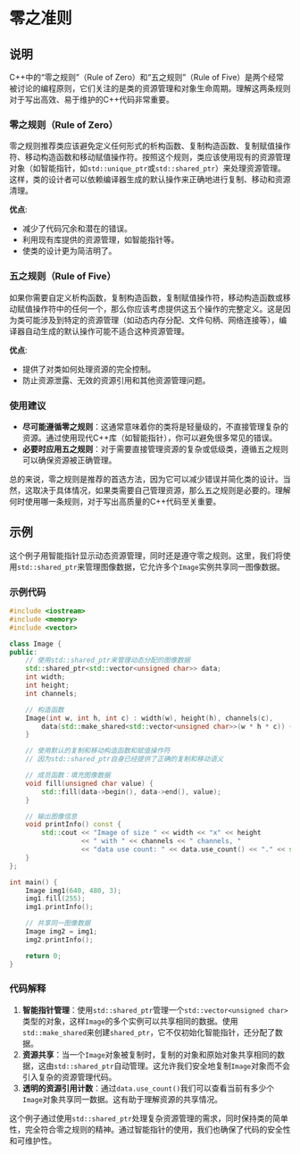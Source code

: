 # 零之准则

## 说明
C++中的“零之规则”（Rule of Zero）和“五之规则”（Rule of Five）是两个经常被讨论的编程原则，它们关注的是类的资源管理和对象生命周期。理解这两条规则对于写出高效、易于维护的C++代码非常重要。

### 零之规则（Rule of Zero）
零之规则推荐类应该避免定义任何形式的析构函数、复制构造函数、复制赋值操作符、移动构造函数和移动赋值操作符。按照这个规则，类应该使用现有的资源管理对象（如智能指针，如`std::unique_ptr`或`std::shared_ptr`）来处理资源管理。这样，类的设计者可以依赖编译器生成的默认操作来正确地进行复制、移动和资源清理。

**优点**:
- 减少了代码冗余和潜在的错误。
- 利用现有库提供的资源管理，如智能指针等。
- 使类的设计更为简洁明了。

### 五之规则（Rule of Five）
如果你需要自定义析构函数，复制构造函数，复制赋值操作符，移动构造函数或移动赋值操作符中的任何一个，那么你应该考虑提供这五个操作的完整定义。这是因为类可能涉及到特定的资源管理（如动态内存分配、文件句柄、网络连接等），编译器自动生成的默认操作可能不适合这种资源管理。

**优点**:
- 提供了对类如何处理资源的完全控制。
- 防止资源泄露、无效的资源引用和其他资源管理问题。

### 使用建议
- **尽可能遵循零之规则**：这通常意味着你的类将是轻量级的，不直接管理复杂的资源。通过使用现代C++库（如智能指针），你可以避免很多常见的错误。
- **必要时应用五之规则**：对于需要直接管理资源的复杂或低级类，遵循五之规则可以确保资源被正确管理。

总的来说，零之规则是推荐的首选方法，因为它可以减少错误并简化类的设计。当然，这取决于具体情况，如果类需要自己管理资源，那么五之规则是必要的。理解何时使用哪一条规则，对于写出高质量的C++代码至关重要。

## 示例
这个例子用智能指针显示动态资源管理，同时还是遵守零之规则。这里，我们将使用`std::shared_ptr`来管理图像数据，它允许多个`Image`实例共享同一图像数据。

### 示例代码

```c++
#include <iostream>
#include <memory>
#include <vector>

class Image {
public:
    // 使用std::shared_ptr来管理动态分配的图像数据
    std::shared_ptr<std::vector<unsigned char>> data;
    int width;
    int height;
    int channels;

    // 构造函数
    Image(int w, int h, int c) : width(w), height(h), channels(c),
        data(std::make_shared<std::vector<unsigned char>>(w * h * c)) {
    }

    // 使用默认的复制和移动构造函数和赋值操作符
    // 因为std::shared_ptr自身已经提供了正确的复制和移动语义

    // 成员函数：填充图像数据
    void fill(unsigned char value) {
        std::fill(data->begin(), data->end(), value);
    }

    // 输出图像信息
    void printInfo() const {
        std::cout << "Image of size " << width << "x" << height
                  << " with " << channels << " channels, "
                  << "data use count: " << data.use_count() << "." << std::endl;
    }
};

int main() {
    Image img1(640, 480, 3);
    img1.fill(255);
    img1.printInfo();

    // 共享同一图像数据
    Image img2 = img1;
    img2.printInfo();

    return 0;
}
```

### 代码解释
1. **智能指针管理**：使用`std::shared_ptr`管理一个`std::vector<unsigned char>`类型的对象，这样`Image`的多个实例可以共享相同的数据。使用`std::make_shared`来创建`shared_ptr`，它不仅初始化智能指针，还分配了数据。
2. **资源共享**：当一个`Image`对象被复制时，复制的对象和原始对象共享相同的数据，这由`std::shared_ptr`自动管理。这允许我们安全地复制`Image`对象而不会引入复杂的资源管理代码。
3. **透明的资源引用计数**：通过`data.use_count()`我们可以查看当前有多少个`Image`对象共享同一数据。这有助于理解资源的共享情况。

这个例子通过使用`std::shared_ptr`处理复杂资源管理的需求，同时保持类的简单性，完全符合零之规则的精神。通过智能指针的使用，我们也确保了代码的安全性和可维护性。